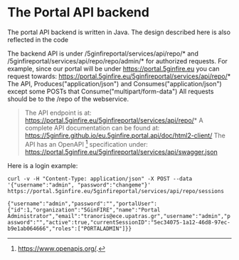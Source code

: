<!-- TITLE: Portal Api -->
<!-- SUBTITLE: A quick summary of Portal Api -->

# The Portal API backend
The portal API backend is written in Java. The design described here is also reflected in the code

The backend API is under <serverURL>/5ginfireportal/services/api/repo/* and <serverURL>/5ginfireportal/services/api/repo/repo/admin/* for authorized requests. For example, since our portal will be under https://portal.5ginfire.eu you can request towards: https://portal.5ginfire.eu/5ginfireportal/services/api/repo/* 
The API, Produces("application/json") and Consumes("application/json") except some POSTs that Consume("multipart/form-data") All requests should be to the /repo of the webservice. 

> The API endpoint is at:
https://portal.5ginfire.eu/5ginfireportal/services/api/repo/*
A complete API documentation can be found at:
https://5ginfire.github.io/eu.5ginfire.portal.api/doc/html2-client/ 
The API has an OpenAPI [^1] specification under: 
https://portal.5ginfire.eu/5ginfireportal/services/api/swagger.json


Here is a login example: 

`curl -v -H "Content-Type: application/json" -X POST --data '{"username":"admin", "password":"changeme"}' https://portal.5ginfire.eu/5ginfireportal/services/api/repo/sessions`

`{"username":"admin","password":"","portalUser":{"id":1,"organization":"5GinFIRE","name":"Portal Administrator","email":"tranoris@ece.upatras.gr","username":"admin","password":"","active":true,"currentSessionID":"5ec34075-1a12-46d8-97ec-b9e1ab064666","roles":["PORTALADMIN"]}}`







[^1]: https://www.openapis.org/.